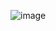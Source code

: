 ![image](https://user-images.githubusercontent.com/22516811/165587667-ae67d119-2b36-4354-806d-52e37e33c858.png)
